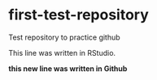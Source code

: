 # first-test-repository
Test repository to practice github

This line was written in RStudio.

**this new line was written in Github**

